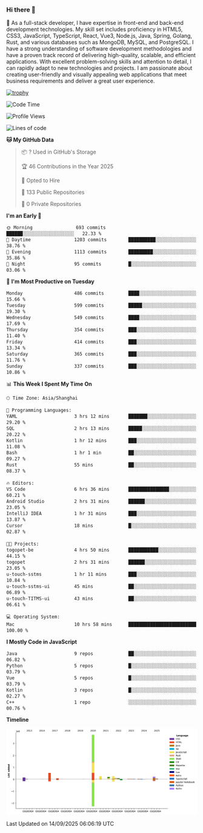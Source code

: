 ### Hi there 👋

🌱 As a full-stack developer, I have expertise in front-end and back-end development technologies. My skill set includes proficiency in HTML5, CSS3, JavaScript, TypeScript, React, Vue3, Node.js, Java, Spring, Golang, Rust, and various databases such as MongoDB, MySQL, and PostgreSQL. I have a strong understanding of software development methodologies and have a proven track record of delivering high-quality, scalable, and efficient applications. With excellent problem-solving skills and attention to detail, I can rapidly adapt to new technologies and projects. I am passionate about creating user-friendly and visually appealing web applications that meet business requirements and deliver a great user experience.

[![trophy](https://github-profile-trophy.vercel.app/?username=elton&rank=SECRET,SSS,SS,S,AAA,AA,A&theme=onedark&no-frame=true&margin-w=10)](https://github.com/ryo-ma/github-profile-trophy)

<!--START_SECTION:waka-->
![Code Time](http://img.shields.io/badge/Code%20Time-1%2C906%20hrs%2033%20mins-blue)

![Profile Views](http://img.shields.io/badge/Profile%20Views-0-blue)

![Lines of code](https://img.shields.io/badge/From%20Hello%20World%20I%27ve%20Written-5.9%20million%20lines%20of%20code-blue)

**🐱 My GitHub Data** 

> 📦 ? Used in GitHub's Storage 
 > 
> 🏆 46 Contributions in the Year 2025
 > 
> 💼 Opted to Hire
 > 
> 📜 133 Public Repositories 
 > 
> 🔑 0 Private Repositories 
 > 
**I'm an Early 🐤** 

```text
🌞 Morning                693 commits         ██████░░░░░░░░░░░░░░░░░░░   22.33 % 
🌆 Daytime                1203 commits        ██████████░░░░░░░░░░░░░░░   38.76 % 
🌃 Evening                1113 commits        █████████░░░░░░░░░░░░░░░░   35.86 % 
🌙 Night                  95 commits          █░░░░░░░░░░░░░░░░░░░░░░░░   03.06 % 
```
📅 **I'm Most Productive on Tuesday** 

```text
Monday                   486 commits         ████░░░░░░░░░░░░░░░░░░░░░   15.66 % 
Tuesday                  599 commits         █████░░░░░░░░░░░░░░░░░░░░   19.30 % 
Wednesday                549 commits         ████░░░░░░░░░░░░░░░░░░░░░   17.69 % 
Thursday                 354 commits         ███░░░░░░░░░░░░░░░░░░░░░░   11.40 % 
Friday                   414 commits         ███░░░░░░░░░░░░░░░░░░░░░░   13.34 % 
Saturday                 365 commits         ███░░░░░░░░░░░░░░░░░░░░░░   11.76 % 
Sunday                   337 commits         ███░░░░░░░░░░░░░░░░░░░░░░   10.86 % 
```


📊 **This Week I Spent My Time On** 

```text
🕑︎ Time Zone: Asia/Shanghai

💬 Programming Languages: 
YAML                     3 hrs 12 mins       ███████░░░░░░░░░░░░░░░░░░   29.20 % 
SQL                      2 hrs 13 mins       █████░░░░░░░░░░░░░░░░░░░░   20.22 % 
Kotlin                   1 hr 12 mins        ███░░░░░░░░░░░░░░░░░░░░░░   11.08 % 
Bash                     1 hr 1 min          ██░░░░░░░░░░░░░░░░░░░░░░░   09.27 % 
Rust                     55 mins             ██░░░░░░░░░░░░░░░░░░░░░░░   08.37 % 

🔥 Editors: 
VS Code                  6 hrs 36 mins       ███████████████░░░░░░░░░░   60.21 % 
Android Studio           2 hrs 31 mins       ██████░░░░░░░░░░░░░░░░░░░   23.05 % 
IntelliJ IDEA            1 hr 31 mins        ███░░░░░░░░░░░░░░░░░░░░░░   13.87 % 
Cursor                   18 mins             █░░░░░░░░░░░░░░░░░░░░░░░░   02.87 % 

🐱‍💻 Projects: 
togopet-be               4 hrs 50 mins       ███████████░░░░░░░░░░░░░░   44.15 % 
togopet                  2 hrs 31 mins       ██████░░░░░░░░░░░░░░░░░░░   23.05 % 
u-touch-sstms            1 hr 11 mins        ███░░░░░░░░░░░░░░░░░░░░░░   10.84 % 
u-touch-sstms-ui         45 mins             ██░░░░░░░░░░░░░░░░░░░░░░░   06.89 % 
u-touch-TITMS-ui         43 mins             ██░░░░░░░░░░░░░░░░░░░░░░░   06.61 % 

💻 Operating System: 
Mac                      10 hrs 58 mins      █████████████████████████   100.00 % 
```

**I Mostly Code in JavaScript** 

```text
Java                     9 repos             ██░░░░░░░░░░░░░░░░░░░░░░░   06.82 % 
Python                   5 repos             █░░░░░░░░░░░░░░░░░░░░░░░░   03.79 % 
Vue                      5 repos             █░░░░░░░░░░░░░░░░░░░░░░░░   03.79 % 
Kotlin                   3 repos             █░░░░░░░░░░░░░░░░░░░░░░░░   02.27 % 
C++                      1 repo              ░░░░░░░░░░░░░░░░░░░░░░░░░   00.76 % 
```



**Timeline**

![Lines of Code chart](https://raw.githubusercontent.com/elton/elton/main/assets/bar_graph.png)


 Last Updated on 14/09/2025 06:06:19 UTC
<!--END_SECTION:waka-->

<!--
**elton/elton** is a ✨ _special_ ✨ repository because its `README.md` (this file) appears on your GitHub profile.

Here are some ideas to get you started:

- 🔭 I’m currently working on ...
- 🌱 I’m currently learning ...
- 👯 I’m looking to collaborate on ...
- 🤔 I’m looking for help with ...
- 💬 Ask me about ...
- 📫 How to reach me: ...
- 😄 Pronouns: ...
- ⚡ Fun fact: ...
-->

